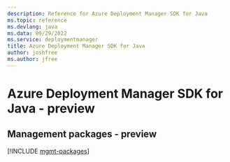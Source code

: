 ```yaml
---
description: Reference for Azure Deployment Manager SDK for Java
ms.topic: reference
ms.devlang: java
ms.data: 09/29/2022
ms.service: deploymentmanager
title: Azure Deployment Manager SDK for Java
author: joshfree
ms.author: jfree
---
```

# Azure Deployment Manager SDK for Java - preview

## Management packages - preview
[!INCLUDE [mgmt-packages](deployment-manager-mgmt-index.md)]